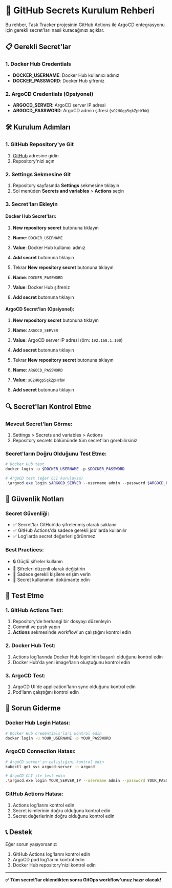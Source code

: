# 🔐 GitHub Secrets Kurulum Rehberi

Bu rehber, Task Tracker projesinin GitHub Actions ile ArgoCD entegrasyonu için gerekli secret'ları nasıl kuracağınızı açıklar.

## 📋 Gerekli Secret'lar

### 1. Docker Hub Credentials
- **DOCKER_USERNAME**: Docker Hub kullanıcı adınız
- **DOCKER_PASSWORD**: Docker Hub şifreniz

### 2. ArgoCD Credentials (Opsiyonel)
- **ARGOCD_SERVER**: ArgoCD server IP adresi
- **ARGOCD_PASSWORD**: ArgoCD admin şifresi (`sO2HOgp5qkZpHYbW`)

## 🛠️ Kurulum Adımları

### 1. GitHub Repository'ye Git
1. [GitHub](https://github.com/BakiAkgun1/task-tracker-full) adresine gidin
2. Repository'nizi açın

### 2. Settings Sekmesine Git
1. Repository sayfasında **Settings** sekmesine tıklayın
2. Sol menüden **Secrets and variables** > **Actions** seçin

### 3. Secret'ları Ekleyin

#### Docker Hub Secret'ları:
1. **New repository secret** butonuna tıklayın
2. **Name**: `DOCKER_USERNAME`
3. **Value**: Docker Hub kullanıcı adınız
4. **Add secret** butonuna tıklayın

5. Tekrar **New repository secret** butonuna tıklayın
6. **Name**: `DOCKER_PASSWORD`
7. **Value**: Docker Hub şifreniz
8. **Add secret** butonuna tıklayın

#### ArgoCD Secret'ları (Opsiyonel):
1. **New repository secret** butonuna tıklayın
2. **Name**: `ARGOCD_SERVER`
3. **Value**: ArgoCD server IP adresi (örn: `192.168.1.100`)
4. **Add secret** butonuna tıklayın

5. Tekrar **New repository secret** butonuna tıklayın
6. **Name**: `ARGOCD_PASSWORD`
7. **Value**: `sO2HOgp5qkZpHYbW`
8. **Add secret** butonuna tıklayın

## 🔍 Secret'ları Kontrol Etme

### Mevcut Secret'ları Görme:
1. Settings > Secrets and variables > Actions
2. Repository secrets bölümünde tüm secret'ları görebilirsiniz

### Secret'ların Doğru Olduğunu Test Etme:
```powershell
# Docker Hub test
docker login -u $DOCKER_USERNAME -p $DOCKER_PASSWORD

# ArgoCD test (eğer CLI kuruluysa)
.\argocd.exe login $ARGOCD_SERVER --username admin --password $ARGOCD_PASSWORD --insecure
```

## 🚨 Güvenlik Notları

### Secret Güvenliği:
- ✅ Secret'lar GitHub'da şifrelenmiş olarak saklanır
- ✅ GitHub Actions'da sadece gerekli job'larda kullanılır
- ✅ Log'larda secret değerleri görünmez

### Best Practices:
- 🔒 Güçlü şifreler kullanın
- 🔄 Şifreleri düzenli olarak değiştirin
- 👥 Sadece gerekli kişilere erişim verin
- 📝 Secret kullanımını dokümante edin

## 🧪 Test Etme

### 1. GitHub Actions Test:
1. Repository'de herhangi bir dosyayı düzenleyin
2. Commit ve push yapın
3. **Actions** sekmesinde workflow'un çalıştığını kontrol edin

### 2. Docker Hub Test:
1. Actions log'larında Docker Hub login'inin başarılı olduğunu kontrol edin
2. Docker Hub'da yeni image'ların oluştuğunu kontrol edin

### 3. ArgoCD Test:
1. ArgoCD UI'de application'ların sync olduğunu kontrol edin
2. Pod'ların çalıştığını kontrol edin

## 🔧 Sorun Giderme

### Docker Hub Login Hatası:
```bash
# Docker Hub credentials'ları kontrol edin
docker login -u YOUR_USERNAME -p YOUR_PASSWORD
```

### ArgoCD Connection Hatası:
```bash
# ArgoCD server'ın çalıştığını kontrol edin
kubectl get svc argocd-server -n argocd

# ArgoCD CLI ile test edin
.\argocd.exe login YOUR_SERVER_IP --username admin --password YOUR_PASSWORD --insecure
```

### GitHub Actions Hatası:
1. Actions log'larını kontrol edin
2. Secret isimlerinin doğru olduğunu kontrol edin
3. Secret değerlerinin doğru olduğunu kontrol edin

## 📞 Destek

Eğer sorun yaşıyorsanız:
1. GitHub Actions log'larını kontrol edin
2. ArgoCD pod log'larını kontrol edin
3. Docker Hub repository'nizi kontrol edin

---

**✅ Tüm secret'lar eklendikten sonra GitOps workflow'unuz hazır olacak!**
